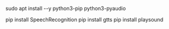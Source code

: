 sudo apt install --y python3-pip python3-pyaudio

pip install SpeechRecognition
pip install gtts
pip install playsound
